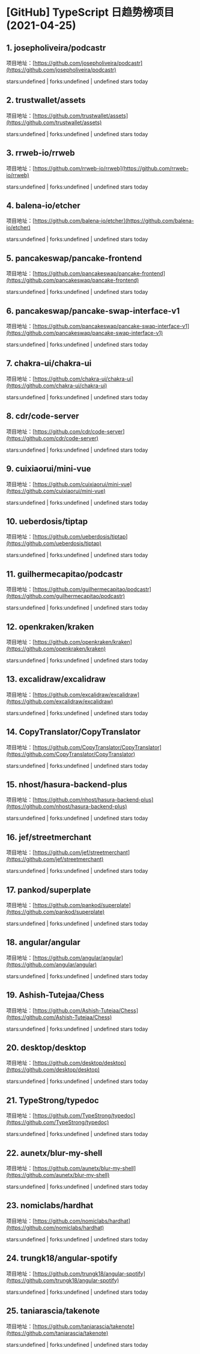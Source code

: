 # [GitHub] TypeScript 日趋势榜项目(2021-04-25)

## 1. josepholiveira/podcastr 

项目地址：[https://github.com/josepholiveira/podcastr](https://github.com/josepholiveira/podcastr)

stars:undefined | forks:undefined | undefined stars today 



## 2. trustwallet/assets 

项目地址：[https://github.com/trustwallet/assets](https://github.com/trustwallet/assets)

stars:undefined | forks:undefined | undefined stars today 



## 3. rrweb-io/rrweb 

项目地址：[https://github.com/rrweb-io/rrweb](https://github.com/rrweb-io/rrweb)

stars:undefined | forks:undefined | undefined stars today 



## 4. balena-io/etcher 

项目地址：[https://github.com/balena-io/etcher](https://github.com/balena-io/etcher)

stars:undefined | forks:undefined | undefined stars today 



## 5. pancakeswap/pancake-frontend 

项目地址：[https://github.com/pancakeswap/pancake-frontend](https://github.com/pancakeswap/pancake-frontend)

stars:undefined | forks:undefined | undefined stars today 



## 6. pancakeswap/pancake-swap-interface-v1 

项目地址：[https://github.com/pancakeswap/pancake-swap-interface-v1](https://github.com/pancakeswap/pancake-swap-interface-v1)

stars:undefined | forks:undefined | undefined stars today 



## 7. chakra-ui/chakra-ui 

项目地址：[https://github.com/chakra-ui/chakra-ui](https://github.com/chakra-ui/chakra-ui)

stars:undefined | forks:undefined | undefined stars today 



## 8. cdr/code-server 

项目地址：[https://github.com/cdr/code-server](https://github.com/cdr/code-server)

stars:undefined | forks:undefined | undefined stars today 



## 9. cuixiaorui/mini-vue 

项目地址：[https://github.com/cuixiaorui/mini-vue](https://github.com/cuixiaorui/mini-vue)

stars:undefined | forks:undefined | undefined stars today 



## 10. ueberdosis/tiptap 

项目地址：[https://github.com/ueberdosis/tiptap](https://github.com/ueberdosis/tiptap)

stars:undefined | forks:undefined | undefined stars today 



## 11. guilhermecapitao/podcastr 

项目地址：[https://github.com/guilhermecapitao/podcastr](https://github.com/guilhermecapitao/podcastr)

stars:undefined | forks:undefined | undefined stars today 



## 12. openkraken/kraken 

项目地址：[https://github.com/openkraken/kraken](https://github.com/openkraken/kraken)

stars:undefined | forks:undefined | undefined stars today 



## 13. excalidraw/excalidraw 

项目地址：[https://github.com/excalidraw/excalidraw](https://github.com/excalidraw/excalidraw)

stars:undefined | forks:undefined | undefined stars today 



## 14. CopyTranslator/CopyTranslator 

项目地址：[https://github.com/CopyTranslator/CopyTranslator](https://github.com/CopyTranslator/CopyTranslator)

stars:undefined | forks:undefined | undefined stars today 



## 15. nhost/hasura-backend-plus 

项目地址：[https://github.com/nhost/hasura-backend-plus](https://github.com/nhost/hasura-backend-plus)

stars:undefined | forks:undefined | undefined stars today 



## 16. jef/streetmerchant 

项目地址：[https://github.com/jef/streetmerchant](https://github.com/jef/streetmerchant)

stars:undefined | forks:undefined | undefined stars today 



## 17. pankod/superplate 

项目地址：[https://github.com/pankod/superplate](https://github.com/pankod/superplate)

stars:undefined | forks:undefined | undefined stars today 



## 18. angular/angular 

项目地址：[https://github.com/angular/angular](https://github.com/angular/angular)

stars:undefined | forks:undefined | undefined stars today 



## 19. Ashish-Tutejaa/Chess 

项目地址：[https://github.com/Ashish-Tutejaa/Chess](https://github.com/Ashish-Tutejaa/Chess)

stars:undefined | forks:undefined | undefined stars today 



## 20. desktop/desktop 

项目地址：[https://github.com/desktop/desktop](https://github.com/desktop/desktop)

stars:undefined | forks:undefined | undefined stars today 



## 21. TypeStrong/typedoc 

项目地址：[https://github.com/TypeStrong/typedoc](https://github.com/TypeStrong/typedoc)

stars:undefined | forks:undefined | undefined stars today 



## 22. aunetx/blur-my-shell 

项目地址：[https://github.com/aunetx/blur-my-shell](https://github.com/aunetx/blur-my-shell)

stars:undefined | forks:undefined | undefined stars today 



## 23. nomiclabs/hardhat 

项目地址：[https://github.com/nomiclabs/hardhat](https://github.com/nomiclabs/hardhat)

stars:undefined | forks:undefined | undefined stars today 



## 24. trungk18/angular-spotify 

项目地址：[https://github.com/trungk18/angular-spotify](https://github.com/trungk18/angular-spotify)

stars:undefined | forks:undefined | undefined stars today 



## 25. taniarascia/takenote 

项目地址：[https://github.com/taniarascia/takenote](https://github.com/taniarascia/takenote)

stars:undefined | forks:undefined | undefined stars today 



